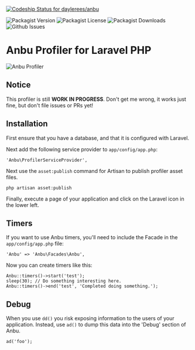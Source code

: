[ ![Codeship Status for daylerees/anbu](https://www.codeship.io/projects/1657b700-1681-0132-af64-5ae52864a4c1/status?branch=master)](https://www.codeship.io/projects/33889)

![Packagist Version](http://img.shields.io/packagist/v/daylerees/anbu.svg?style=flat-square)
![Packagist License](http://img.shields.io/packagist/l/daylerees/anbu.svg?style=flat-square)
![Packagist Downloads](http://img.shields.io/packagist/dt/daylerees/anbu.svg?style=flat-square)
![Github Issues](http://img.shields.io/github/issues/daylerees/anbu.svg?style=flat-square)

# Anbu Profiler for Laravel PHP

![Anbu Profiler](https://raw.githubusercontent.com/daylerees/anbu/master/screenshot.png)

## Notice

This profiler is still **WORK IN PROGRESS**. Don't get me wrong, it works just fine, but don't file issues or PRs yet!

## Installation

First ensure that you have a database, and that it is configured with Laravel.

Next add the following service provider to `app/config/app.php`:

    'Anbu\ProfilerServiceProvider',

Next use the `asset:publish` command for Artisan to publish profiler asset files.

    php artisan asset:publish

Finally, execute a page of your application and click on the Laravel icon in the lower left.

## Timers

If you want to use Anbu timers, you'll need to include the Facade in the `app/config/app.php` file:

    'Anbu' => 'Anbu\Facades\Anbu',

Now you can create timers like this:

    Anbu::timers()->start('test');
    sleep(30); // Do something interesting here.
    Anbu::timers()->end('test', 'Completed doing something.');

## Debug

When you use `dd()` you risk exposing information to the users of your application. Instead, use `ad()` to dump this data into the 'Debug' section of Anbu.

    ad('foo');

